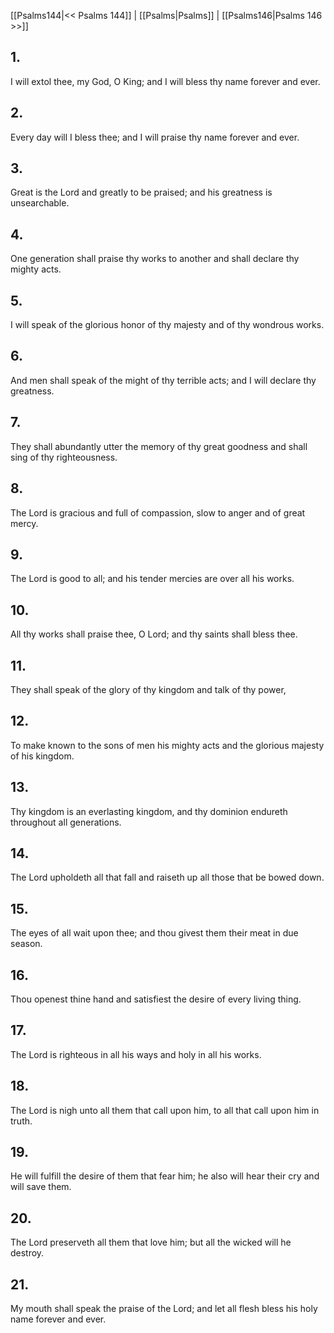 [[Psalms144|<< Psalms 144]] | [[Psalms|Psalms]] | [[Psalms146|Psalms 146 >>]]
## 1.
I will extol thee, my God, O King; and I will bless thy name forever and ever.
## 2.
Every day will I bless thee; and I will praise thy name forever and ever.
## 3.
Great is the Lord and greatly to be praised; and his greatness is unsearchable.
## 4.
One generation shall praise thy works to another and shall declare thy mighty acts.
## 5.
I will speak of the glorious honor of thy majesty and of thy wondrous works.
## 6.
And men shall speak of the might of thy terrible acts; and I will declare thy greatness.
## 7.
They shall abundantly utter the memory of thy great goodness and shall sing of thy righteousness.
## 8.
The Lord is gracious and full of compassion, slow to anger and of great mercy.
## 9.
The Lord is good to all; and his tender mercies are over all his works.
## 10.
All thy works shall praise thee, O Lord; and thy saints shall bless thee.
## 11.
They shall speak of the glory of thy kingdom and talk of thy power,
## 12.
To make known to the sons of men his mighty acts and the glorious majesty of his kingdom.
## 13.
Thy kingdom is an everlasting kingdom, and thy dominion endureth throughout all generations.
## 14.
The Lord upholdeth all that fall and raiseth up all those that be bowed down.
## 15.
The eyes of all wait upon thee; and thou givest them their meat in due season.
## 16.
Thou openest thine hand and satisfiest the desire of every living thing.
## 17.
The Lord is righteous in all his ways and holy in all his works.
## 18.
The Lord is nigh unto all them that call upon him, to all that call upon him in truth.
## 19.
He will fulfill the desire of them that fear him; he also will hear their cry and will save them.
## 20.
The Lord preserveth all them that love him; but all the wicked will he destroy.
## 21.
My mouth shall speak the praise of the Lord; and let all flesh bless his holy name forever and ever.

